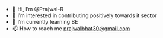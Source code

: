 - 👋 Hi, I’m @Prajwal-R
- 👀 I’m interested in contributing positively towards it sector
- 🌱 I’m currently learning BE
- 📫 How to reach me prajwalbhat30@gmail.com

<!---
Prajwal-R/Prajwal-R is a ✨ special ✨ repository because its `README.md` (this file) appears on your GitHub profile.
You can click the Preview link to take a look at your changes.
--->
